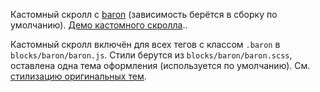 Кастомный скролл c [baron](https://www.npmjs.com/package/baron) (зависимость берётся в сборку по умолчанию). [Демо кастомного скролла](http://diokuz.github.io/baron/)..

Кастомный скролл включён для всех  тегов с классом `.baron` в `blocks/baron/baron.js`. Стили берутся из `blocks/baron/baron.scss`, оставлена одна тема оформления (используется по умолчанию). См. [стилизацию оригинальных тем](https://github.com/Diokuz/baron/blob/master/skins/styles.css).
